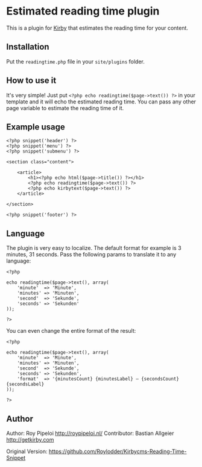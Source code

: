 # Estimated reading time plugin

This is a plugin for [Kirby](http://getkirby.com/) that estimates the reading time for your content.

## Installation

Put the `readingtime.php` file in your `site/plugins` folder.

## How to use it

It's very simple! Just put `<?php echo readingtime($page->text()) ?>` in your template and it will echo the estimated reading time. You can pass any other page variable to estimate the reading time of it. 

## Example usage

	<?php snippet('header') ?>
    <?php snippet('menu') ?>
    <?php snippet('submenu') ?>

    <section class="content">

        <article>
            <h1><?php echo html($page->title()) ?></h1>
            <?php echo readingtime($page->text()) ?>
            <?php echo kirbytext($page->text()) ?>
        </article>

    </section>

    <?php snippet('footer') ?>

## Language

The plugin is very easy to localize. The default format for example is 3 minutes, 31 seconds. Pass the following params to translate it to any language: 

	<?php 
	
	echo readingtime($page->text(), array(
		'minute'  => 'Minute',
		'minutes' => 'Minuten',
		'second'  => 'Sekunde',
		'seconds' => 'Sekunden'
	)); 

	?>

You can even change the entire format of the result: 

	<?php 
	
	echo readingtime($page->text(), array(
		'minute'  => 'Minute',
		'minutes' => 'Minuten',
		'second'  => 'Sekunde',
		'seconds' => 'Sekunden',
		'format'  => '{minutesCount} {minutesLabel} – {secondsCount} {secondsLabel}
	)); 

	?>

## Author

Author: Roy Pipeloi <http://roypipeloi.nl/>
Contributor: Bastian Allgeier <http://getkirby.com>

Original Version: https://github.com/Roylodder/Kirbycms-Reading-Time-Snippet

